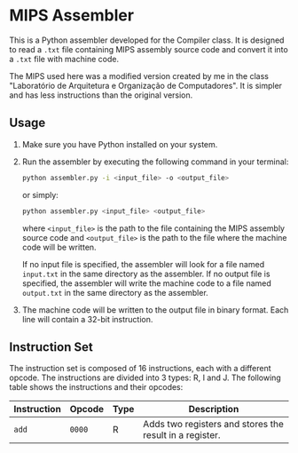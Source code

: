 # MIPS Assembler

This is a Python assembler developed for the Compiler class. It is designed to read a `.txt` file containing MIPS assembly source code and convert it into a `.txt` file with machine code.

The MIPS used here was a modified version created by me in the class "Laboratório de Arquitetura e Organização de Computadores". It is simpler and has less instructions than the original version.

## Usage

1. Make sure you have Python installed on your system.

2. Run the assembler by executing the following command in your terminal:

    ```bash
    python assembler.py -i <input_file> -o <output_file>
    ```

    or simply:

    ```bash
    python assembler.py <input_file> <output_file>
    ```

    where `<input_file>` is the path to the file containing the MIPS assembly source code and `<output_file>` is the path to the file where the machine code will be written.

    If no input file is specified, the assembler will look for a file named `input.txt` in the same directory as the assembler. If no output file is specified, the assembler will write the machine code to a file named `output.txt` in the same directory as the assembler.

3. The machine code will be written to the output file in binary format. Each line will contain a 32-bit instruction.

## Instruction Set

The instruction set is composed of 16 instructions, each with a different opcode. The instructions are divided into 3 types: R, I and J. The following table shows the instructions and their opcodes:

| Instruction | Opcode | Type | Description |
| ----------- | ------ | ---- | ----------- |
| `add` | `0000` | R | Adds two registers and stores the result in a register. |

